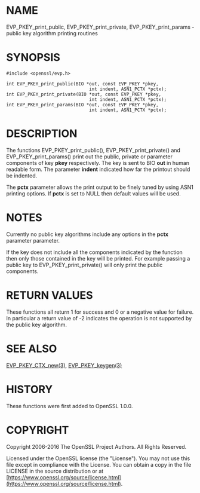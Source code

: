 # NAME

EVP\_PKEY\_print\_public, EVP\_PKEY\_print\_private, EVP\_PKEY\_print\_params - public key algorithm printing routines

# SYNOPSIS

    #include <openssl/evp.h>

    int EVP_PKEY_print_public(BIO *out, const EVP_PKEY *pkey,
                                   int indent, ASN1_PCTX *pctx);
    int EVP_PKEY_print_private(BIO *out, const EVP_PKEY *pkey,
                                   int indent, ASN1_PCTX *pctx);
    int EVP_PKEY_print_params(BIO *out, const EVP_PKEY *pkey,
                                   int indent, ASN1_PCTX *pctx);

# DESCRIPTION

The functions EVP\_PKEY\_print\_public(), EVP\_PKEY\_print\_private() and
EVP\_PKEY\_print\_params() print out the public, private or parameter components
of key **pkey** respectively. The key is sent to BIO **out** in human readable
form. The parameter **indent** indicated how far the printout should be indented.

The **pctx** parameter allows the print output to be finely tuned by using
ASN1 printing options. If **pctx** is set to NULL then default values will
be used.

# NOTES

Currently no public key algorithms include any options in the **pctx** parameter
parameter.

If the key does not include all the components indicated by the function then
only those contained in the key will be printed. For example passing a public
key to EVP\_PKEY\_print\_private() will only print the public components.

# RETURN VALUES

These functions all return 1 for success and 0 or a negative value for failure.
In particular a return value of -2 indicates the operation is not supported by
the public key algorithm.

# SEE ALSO

[EVP\_PKEY\_CTX\_new(3)](http://man.he.net/man3/EVP_PKEY_CTX_new),
[EVP\_PKEY\_keygen(3)](http://man.he.net/man3/EVP_PKEY_keygen)

# HISTORY

These functions were first added to OpenSSL 1.0.0.

# COPYRIGHT

Copyright 2006-2016 The OpenSSL Project Authors. All Rights Reserved.

Licensed under the OpenSSL license (the "License").  You may not use
this file except in compliance with the License.  You can obtain a copy
in the file LICENSE in the source distribution or at
[https://www.openssl.org/source/license.html](https://www.openssl.org/source/license.html).
